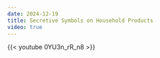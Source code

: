 ```yaml
---
date: 2024-12-19
title: Secretive Symbols on Household Products
video: true
---
```



{{< youtube 0YU3n_rR_n8 >}}
